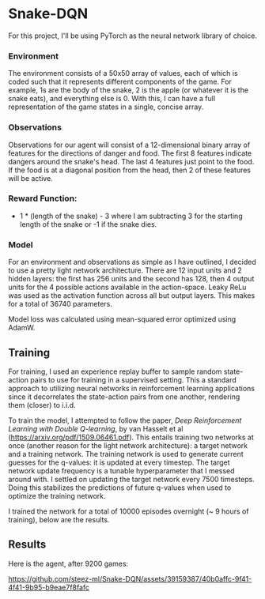 # Snake-DQN

For this project, I'll be using PyTorch as the neural network library of choice.

### Environment

The environment consists of a 50x50 array of values, each of which is coded such that it represents different components of the game. For example, 1s are the body of the snake, 2 is the apple (or whatever it is the snake eats), and everything else is 0. With this, I can have a full representation of the game states in a single, concise array.

### Observations

Observations for our agent will consist of a 12-dimensional binary array of features for the directions of danger and food. The first 8 features indicate dangers around the snake's head. The last 4 features just point to the food. If the food is at a diagonal position from the head, then 2 of these features will be active.

### Reward Function:

 + 1 * (length of the snake) - 3 where I am subtracting 3 for the starting length of the snake or -1 if the snake dies.

### Model

For an environment and observations as simple as I have outlined, I decided to use a pretty light network architecture. There are 12 input units and 2 hidden layers: the first has 256 units and the second has 128, then 4 output units for the 4 possible actions available in the action-space. Leaky ReLu was used as the activation function across all but output layers. This makes for a total of 36740 parameters. 

Model loss was calculated using mean-squared error optimized using AdamW.

## Training

For training, I used an experience replay buffer to sample random state-action pairs to use for training in a supervised setting. This a standard approach to utilizing neural networks in reinforcement learning applications since it decorrelates the state-action pairs from one another, rendering them (closer) to i.i.d.

To train the model, I attempted to follow the paper, *Deep Reinforcement Learning with Double Q-learning*, by van Hasselt et al (https://arxiv.org/pdf/1509.06461.pdf). This entails training two networks at once (another reason for the light network architecture): a target network and a training network. The training network is used to generate current guesses for the q-values: it is updated at every timestep. The target network update frequency is a tunable hyperparameter that I messed around with. I settled on updating the target network every 7500 timesteps. Doing this stabilizes the predictions of future q-values when used to optimize the training network.

I trained the network for a total of 10000 episodes overnight (~ 9 hours of training), below are the results.

## Results

Here is the agent, after 9200 games:


https://github.com/steez-ml/Snake-DQN/assets/39159387/40b0affc-9f41-4f41-9b95-b9eae7f8fafc

